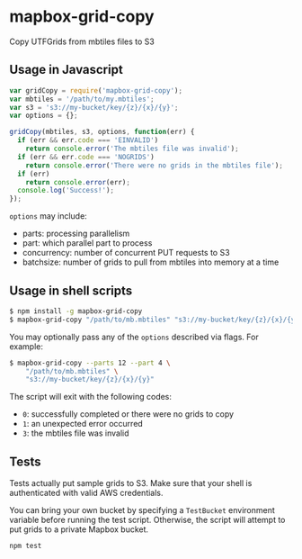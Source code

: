 # mapbox-grid-copy

Copy UTFGrids from mbtiles files to S3

## Usage in Javascript

```javascript
var gridCopy = require('mapbox-grid-copy');
var mbtiles = '/path/to/my.mbtiles';
var s3 = 's3://my-bucket/key/{z}/{x}/{y}';
var options = {};

gridCopy(mbtiles, s3, options, function(err) {
  if (err && err.code === 'EINVALID')
    return console.error('The mbtiles file was invalid');
  if (err && err.code === 'NOGRIDS')
    return console.error('There were no grids in the mbtiles file');
  if (err)
    return console.error(err);
  console.log('Success!');
});
```

`options` may include:
- parts: processing parallelism
- part: which parallel part to process
- concurrency: number of concurrent PUT requests to S3
- batchsize: number of grids to pull from mbtiles into memory at a time

## Usage in shell scripts

```sh
$ npm install -g mapbox-grid-copy
$ mapbox-grid-copy "/path/to/mb.mbtiles" "s3://my-bucket/key/{z}/{x}/{y}"
```

You may optionally pass any of the `options` described via flags. For example:
```sh
$ mapbox-grid-copy --parts 12 --part 4 \
    "/path/to/mb.mbtiles" \
    "s3://my-bucket/key/{z}/{x}/{y}"
```

The script will exit with the following codes:
- `0`: successfully completed or there were no grids to copy
- `1`: an unexpected error occurred
- `3`: the mbtiles file was invalid

## Tests

Tests actually put sample grids to S3. Make sure that your shell is authenticated with valid AWS credentials.

You can bring your own bucket by specifying a `TestBucket` environment variable before running the test script. Otherwise, the script will attempt to put grids to a private Mapbox bucket.

```
npm test
```
